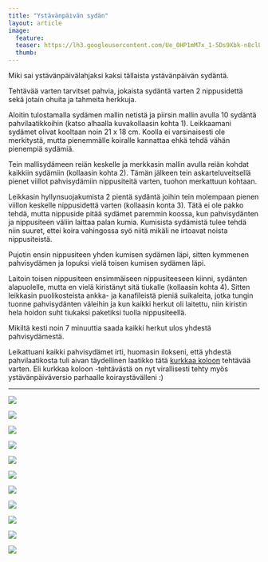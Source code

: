 ```yaml
---
title: "Ystävänpäivän sydän"
layout: article
image:
  feature:
  teaser: https://lh3.googleusercontent.com/Ue_0HP1mM7x_1-5Ds9Xbk-n8clLmM5EXyw4XzPj2kGbnIsMx2FSHH0ho0Ss0bhhtO-wCmlHWW5YpUkVAN2MKc7uJVIvwNqDkOLaE5wdrXsOjDvo1wkraky0DMEXikFPdTY0VNFe22RdYrmpQEvmnL2FFfR5x0WuLlyTsNA4YkXtgKrmnjxB5143LfGUoPTLSPA5TcH3k4AlO84fkHo-2L9woFGCSsYuFNZu_m-pfUz-a_8axjMD6TXjP9fRDhKuDrzsWp_s-VFj47zY9ytykgR4ywAv7hSHrpbgBYKlsOz8yr1QZrLvJ4Y1KGl5EIAuSQk32sc8eDM9twK36QTEu8QfNdX7TY51Pdmf8bjpbqJVTYcUrtOHG-Kzr62mXM2iXUTZJEEshuD97beCsvKC8u3RUJwmpaliHlA1xikyBZuKDQ4dc2NJkyZU1xubTIT3b9rUQQNapRx98eA4wEWTe4iYz8pcanfN6bVB0VP71v8YNuIl2PPwak-IAg3UzCiIH5cbbnqaHhnQaYAiGYWGFl-4hILHwaEAEHM_h4zcHlrrH8uhoB9Y14IUezziUyzHCxD52=w245
  thumb:
---
```


Miki sai ystävänpäivälahjaksi kaksi tällaista ystävänpäivän sydäntä.

Tehtävää varten tarvitset pahvia, jokaista sydäntä varten 2 nippusidettä sekä jotain ohuita ja tahmeita herkkuja.

Aloitin tulostamalla sydämen mallin netistä ja piirsin mallin avulla 10 sydäntä pahvilaatikkoihin (katso alhaalla kuvakollaasin kohta 1). Leikkaamani sydämet olivat kooltaan noin 21 x 18 cm. Koolla ei varsinaisesti ole merkitystä, mutta pienemmälle koiralle kannattaa ehkä tehdä vähän pienempiä sydämiä.

Tein mallisydämeen reiän keskelle ja merkkasin mallin avulla reiän kohdat kaikkiin sydämiin (kollaasin kohta 2). Tämän jälkeen tein askarteluveitsellä pienet viillot pahvisydämiin nippusiteitä varten, tuohon merkattuun kohtaan.

Leikkasin hyllynsuojakumista 2 pientä sydäntä joihin tein molempaan pienen viillon keskelle nippusidettä varten (kollaasin konta 3). Tätä ei ole pakko tehdä, mutta nippuside pitää sydämet paremmin koossa, kun pahvisydänten ja nippusiteen väliin laittaa palan kumia. Kumisista sydämistä tulee tehdä niin suuret, ettei koira vahingossa syö niitä mikäli ne irtoavat noista nippusiteistä.

Pujotin ensin nippusiteen yhden kumisen sydämen läpi, sitten kymmenen pahvisydämen ja lopuksi vielä toisen kumisen sydämen läpi.

Laitoin toisen nippusiteen ensimmäiseen nippusiteeseen kiinni, sydänten alapuolelle, mutta en vielä kiristänyt sitä tiukalle (kollaasin kohta 4). Sitten leikkasin puolikosteista ankka- ja kanafileistä pieniä suikaleita, jotka tungin tuonne pahvisydänten väleihin ja kun kaikki herkut oli laitettu, niin kiristin hela hoidon suht tiukaksi paketiksi tuolla nippusiteellä.

Mikiltä kesti noin 7 minuuttia saada kaikki herkut ulos yhdestä pahvisydämestä.

Leikattuani kaikki pahvisydämet irti, huomasin ilokseni, että yhdestä pahvilaatikosta tuli aivan täydellinen laatikko tätä [kurkkaa koloon](http://minimuutti.com/aktivointi/kurkkaa-koloon/) tehtävää varten. Eli kurkkaa koloon -tehtävästä on nyt virallisesti tehty myös ystävänpäiväversio parhaalle koiraystävälleni :)

---

[![](https://lh3.googleusercontent.com/9AptyL0xdERvRnaDFT25fNBMeNeAtQ5VdLAH3vL5uJDuFgzYQImQa03I3TrV-4sIaKz9QUm4jDfeqSgD4V11YhORPH9EJ1g9D6KcjgL-99twVOoAorHcolPcnIpVeT6E6OPnGzSCDpVcR0PLmfYnJdwl5g-ojCzV799i2nvMkyU5gBP5ieQTQuR1pY6vNZZ4k1XE57-bWr_XdEDw1cVgcYLooHXAprS0prIAfw1grnhYy5KaumFmQDZDqWSTq7-6I7ipRD9NYYxi1JGdpSkCR1cz2F9zhRmV1xY_JnBHOuhSaNdxaBo9J-DuDBtz74XIMlKWupsOkdfarEis__ZCEvhLqg17Utwzr-wcmIVHSsZ10el8Kb3BNZrx2agP0XXMJmxbFVu3iVBjgr0ERH91-mNAuJVar1cSYUxYrdLaBvwswg-gTQvjF13a-ckrtwO5FqaCvcJ0Zz64OSZp9RURj3tmJw3JPpyiMinRjstj_3CC8lQcmfUaZFcTi5PVSXbJ9oxdSTqa5GPD_4ErJMGEAEyj1NX-4QnqtZJg6u8O3KJ5OT3Tc_HgJ6jI4R_CdmsJvPEv=w800)](https://lh3.googleusercontent.com/9AptyL0xdERvRnaDFT25fNBMeNeAtQ5VdLAH3vL5uJDuFgzYQImQa03I3TrV-4sIaKz9QUm4jDfeqSgD4V11YhORPH9EJ1g9D6KcjgL-99twVOoAorHcolPcnIpVeT6E6OPnGzSCDpVcR0PLmfYnJdwl5g-ojCzV799i2nvMkyU5gBP5ieQTQuR1pY6vNZZ4k1XE57-bWr_XdEDw1cVgcYLooHXAprS0prIAfw1grnhYy5KaumFmQDZDqWSTq7-6I7ipRD9NYYxi1JGdpSkCR1cz2F9zhRmV1xY_JnBHOuhSaNdxaBo9J-DuDBtz74XIMlKWupsOkdfarEis__ZCEvhLqg17Utwzr-wcmIVHSsZ10el8Kb3BNZrx2agP0XXMJmxbFVu3iVBjgr0ERH91-mNAuJVar1cSYUxYrdLaBvwswg-gTQvjF13a-ckrtwO5FqaCvcJ0Zz64OSZp9RURj3tmJw3JPpyiMinRjstj_3CC8lQcmfUaZFcTi5PVSXbJ9oxdSTqa5GPD_4ErJMGEAEyj1NX-4QnqtZJg6u8O3KJ5OT3Tc_HgJ6jI4R_CdmsJvPEv=s0)

[![](https://lh3.googleusercontent.com/BOfkF7gJXU_bVysxsfaj_7Vq-QTlzzlLkQwpX4CK9edTg6-CfxYDbC5DPi5gL2twnxWYAgycWWQwQgF-D1WiP-Cs7s6mEn3fRQ5MiS9mc65ReYX8nrzZcmGWAGYNUTgOwdKgfLYTZGNpEY6tkD91WB2Ca3JdVaTYlkxd40JBctFNJIzzRqs6hLg4tE__IeOaRoWpo3z8oc8SomC2zuht1I6gVOovUKsJLfr_sJ-RcQi3TJadmmsJtBfrOrTT7r_XMnDKMv8WkfALuDqdmSwFW4ek8ALC6c8KbcZWF-qg_7vQqspagzWtvGS2dW34SUYUrvLt8RvYzC1cp3PF9Xbg9DAep7kpWMNV9piF70A5meqXbHpMrc5AygUN2CfKqKohDXPj0YKPx-PbGBWlUPKjInIqvLptUugxvBM-AT42lixHaAv6Sg4to8_X3JvyJlGk9V21WXx46No-N0aXno7OgSX8hHl_2zSyP3Br61dWbAnzlkY7TqJ07SVajsyPwSESIOZLk6-QrWDgAZnPGmD8CB-1Pevv8x2mtu_r2zgKKGjff7cbrC3Cjplcqn0GGmioT0tM=w800)](https://lh3.googleusercontent.com/BOfkF7gJXU_bVysxsfaj_7Vq-QTlzzlLkQwpX4CK9edTg6-CfxYDbC5DPi5gL2twnxWYAgycWWQwQgF-D1WiP-Cs7s6mEn3fRQ5MiS9mc65ReYX8nrzZcmGWAGYNUTgOwdKgfLYTZGNpEY6tkD91WB2Ca3JdVaTYlkxd40JBctFNJIzzRqs6hLg4tE__IeOaRoWpo3z8oc8SomC2zuht1I6gVOovUKsJLfr_sJ-RcQi3TJadmmsJtBfrOrTT7r_XMnDKMv8WkfALuDqdmSwFW4ek8ALC6c8KbcZWF-qg_7vQqspagzWtvGS2dW34SUYUrvLt8RvYzC1cp3PF9Xbg9DAep7kpWMNV9piF70A5meqXbHpMrc5AygUN2CfKqKohDXPj0YKPx-PbGBWlUPKjInIqvLptUugxvBM-AT42lixHaAv6Sg4to8_X3JvyJlGk9V21WXx46No-N0aXno7OgSX8hHl_2zSyP3Br61dWbAnzlkY7TqJ07SVajsyPwSESIOZLk6-QrWDgAZnPGmD8CB-1Pevv8x2mtu_r2zgKKGjff7cbrC3Cjplcqn0GGmioT0tM=s0)

[![](https://lh3.googleusercontent.com/5445NmWLMfhvQYScg-aJ31xu8QXd0KZ7A6ygSgInnoNKAOW43d3oUTeOZbN3zsuhJxtCVugAhXuc-Z3D2qEvQibXJ4oTNYCa9VX5vklnwuutJY_kG0_zt6yVIEr71RqFGBboYOE4m8cOZ7JDpYKg9H7eAaHnSAbirp11BbcKfCIkypnyivFKETRJ-dR9nZzMmuxjeRIneUJ6OWAAzxTyo3f99nhuMopllHFvT3MBUf8HYfitgQfIRS14ugQFqo5o18orJS5noXJplQNXmz9psscYvVN4jE0YtNO5S6zPRSqZNR98oqlHu4BgZ0jVUA7vOgopIBhJ7Oh2VnPhABsV0_nbDLyedzzDj5oqlpuJwsFLqusfLdwcphnb4b7YhrIOHx8P_eli3QYjflU0RFBok5yCR1IGPGEVaLBeklXoHa-J4zps-QQ-M3VIKWZXDMLWhuo0t-5tUn22vpcQTyYz3g27Xx10GHPbMHsyKVDcIghnWYnHD1WO8rU4icTmUHkniUq_HOe5GPKoRLeGJULSBZW1xq-8jRO93y1A-4hufNNrZdD9Jfal7t1VYUE00sxMIzZR=w800)](https://lh3.googleusercontent.com/5445NmWLMfhvQYScg-aJ31xu8QXd0KZ7A6ygSgInnoNKAOW43d3oUTeOZbN3zsuhJxtCVugAhXuc-Z3D2qEvQibXJ4oTNYCa9VX5vklnwuutJY_kG0_zt6yVIEr71RqFGBboYOE4m8cOZ7JDpYKg9H7eAaHnSAbirp11BbcKfCIkypnyivFKETRJ-dR9nZzMmuxjeRIneUJ6OWAAzxTyo3f99nhuMopllHFvT3MBUf8HYfitgQfIRS14ugQFqo5o18orJS5noXJplQNXmz9psscYvVN4jE0YtNO5S6zPRSqZNR98oqlHu4BgZ0jVUA7vOgopIBhJ7Oh2VnPhABsV0_nbDLyedzzDj5oqlpuJwsFLqusfLdwcphnb4b7YhrIOHx8P_eli3QYjflU0RFBok5yCR1IGPGEVaLBeklXoHa-J4zps-QQ-M3VIKWZXDMLWhuo0t-5tUn22vpcQTyYz3g27Xx10GHPbMHsyKVDcIghnWYnHD1WO8rU4icTmUHkniUq_HOe5GPKoRLeGJULSBZW1xq-8jRO93y1A-4hufNNrZdD9Jfal7t1VYUE00sxMIzZR=s0)

[![](https://lh3.googleusercontent.com/hyaA3UhybXhLyVZGjOf_QSZPdegg4SlI5hnOh-cN98tfhgKYSNQpCjJkoosLOfOfkW-1YkB2bJpLWLyUChs5yvpjvXjVKfmFdRo6wHs14ZShEexNuDSTGQok576AaIL2J1UdxJ6Eeh68JW9lc36EYeJgmHYfwOJOJVJ5DoiIos1MRI5jD_Mmj7ixPvJzSFxmrNgbbaYmpYj7XSfw1_wEmxsI6nv3pyA9b4KtmyApUL4bAQ05548ACtOn2Mn2-7hX1Zl6BiLFz8OR7BhebfLtEDvWGKOsefGoamZGkWdSufONEfwwvN8XX24V8o9zDyrnvVklNVgPdnUTcRItIIRUhXeKVvjvWXPegr3r1UIxmQn4ULqCyQhuzqQu_nVXBFD2lwTg2l8awpulM3yZOT0XHxIT6296Um3NtUmse0VGlwOS7fPRvDDeYCKfXMDoc9S5JD9-M6dclmMe-6_7RbWcRncpXq-v7VB299LhwPJj5brBOzUfoNRcJVb9aoOV5Ln8bbiXQD4GwXm3XY7A1KtmVVJfUPi01qUHJwcP6BT_2XXFhDWQ8OdgF7gQLn30-bDbVR2k=w800)](https://lh3.googleusercontent.com/hyaA3UhybXhLyVZGjOf_QSZPdegg4SlI5hnOh-cN98tfhgKYSNQpCjJkoosLOfOfkW-1YkB2bJpLWLyUChs5yvpjvXjVKfmFdRo6wHs14ZShEexNuDSTGQok576AaIL2J1UdxJ6Eeh68JW9lc36EYeJgmHYfwOJOJVJ5DoiIos1MRI5jD_Mmj7ixPvJzSFxmrNgbbaYmpYj7XSfw1_wEmxsI6nv3pyA9b4KtmyApUL4bAQ05548ACtOn2Mn2-7hX1Zl6BiLFz8OR7BhebfLtEDvWGKOsefGoamZGkWdSufONEfwwvN8XX24V8o9zDyrnvVklNVgPdnUTcRItIIRUhXeKVvjvWXPegr3r1UIxmQn4ULqCyQhuzqQu_nVXBFD2lwTg2l8awpulM3yZOT0XHxIT6296Um3NtUmse0VGlwOS7fPRvDDeYCKfXMDoc9S5JD9-M6dclmMe-6_7RbWcRncpXq-v7VB299LhwPJj5brBOzUfoNRcJVb9aoOV5Ln8bbiXQD4GwXm3XY7A1KtmVVJfUPi01qUHJwcP6BT_2XXFhDWQ8OdgF7gQLn30-bDbVR2k=s0)

[![](https://lh3.googleusercontent.com/-JkSqY1kvnGPekbNT7EeQ5r_JyKO_33rebz15pA0yiSDwT5RUyDPy0NVgzOhE3fmhUBZcY0joTrRNAmlQDddTSO4sPhiQ6-uPpm4DlqzyDbeWjaCx6AOkcC5HY5u9Ijzzu_nJNftT_ss0LwX-g71yn0rfn73OK2vQjXjf-IHo2m5dVk5Fp_ID_-QeeoWIFXZITsu-67lu8ZV0wX9VaMdVsjdY9G4PKGvpgyrbc4y_VeXDO5CzrK935zVfnEkXlzW7X-DWw7MhdgFFEnRflimw0zR5ahZ8JnbOnBwqtu-NqAj4vVbyZIWKFDO8qSc2kmimMXc_bAjqTEE16SV0UiGmUo0D2uSC12cwNDew_WNsxgrO0uhEhg8wI8iKfiwVPzDUc_0P2K9WNu0G9Oa4J4erKRoN0md1c3tleYUBTzekiD-ANTbz5LXyVaAUdiEQWznPKwzmwd7b_7v17FBXFd8H-WVfAoCDxWDA6UBzK-Ky9noGc48JuxgmyyEi8RV51ugm7Dkt4dmNbdb4O7hQPqlEoTSnpcEGe6qAWum5UiFeL36vACtROFksTUmp_nm6ZSi5MHN=w800)](https://lh3.googleusercontent.com/-JkSqY1kvnGPekbNT7EeQ5r_JyKO_33rebz15pA0yiSDwT5RUyDPy0NVgzOhE3fmhUBZcY0joTrRNAmlQDddTSO4sPhiQ6-uPpm4DlqzyDbeWjaCx6AOkcC5HY5u9Ijzzu_nJNftT_ss0LwX-g71yn0rfn73OK2vQjXjf-IHo2m5dVk5Fp_ID_-QeeoWIFXZITsu-67lu8ZV0wX9VaMdVsjdY9G4PKGvpgyrbc4y_VeXDO5CzrK935zVfnEkXlzW7X-DWw7MhdgFFEnRflimw0zR5ahZ8JnbOnBwqtu-NqAj4vVbyZIWKFDO8qSc2kmimMXc_bAjqTEE16SV0UiGmUo0D2uSC12cwNDew_WNsxgrO0uhEhg8wI8iKfiwVPzDUc_0P2K9WNu0G9Oa4J4erKRoN0md1c3tleYUBTzekiD-ANTbz5LXyVaAUdiEQWznPKwzmwd7b_7v17FBXFd8H-WVfAoCDxWDA6UBzK-Ky9noGc48JuxgmyyEi8RV51ugm7Dkt4dmNbdb4O7hQPqlEoTSnpcEGe6qAWum5UiFeL36vACtROFksTUmp_nm6ZSi5MHN=s0)

[![](https://lh3.googleusercontent.com/GTCE7bST1X49tIiUhtnjKrmSPfIaQWhLoblyoHhD-ZXimdcLRFoDyIkwJ6iKo_EgvvzG1pwB_d1UATbAhLvg-WdiA_OLqMbZEtHPb03fXz1daBzWpjGSsTTTiOsT0yFgtx5xYlhsxTcpmio1JkezOMz1mrseL9RJSd_ESr0CoUUnksJw0tRJafR8A_2CWldxNSFhxk521ThUV1LGkMvQBUvCvRkyLgBNdUbvhWHlhEZ-_neSKvVDSqePchqrz1nVKKqKivuRZVqPzacPho1wZwOybGp1FhnbCsWJPaPG5tkrc0REvZjg7ptOzpqzHpCXiVVLFaXIJdfK98FsErOFfCuBIG3rWdH0x9TM5uio5icD-XkQzsgbtXX3zeEw1_Ev5wawgGc2qw7uytUNAO_KFrginzmK3sQb2IxAO9cDnMjFRZ6xgOj7dVC5Npu307OWiYbIVKJxY1ASWtUATH3_cPRBIxcdOlg6HTsEFh0FY0I6v-t3-qw4XaJpwRj4dpF_Uml0HM18jaVUSXWf4cLBHgcV48pXivUnVzISCNZfZUlxGuTB6XFlZGXXazYRW4cGdkHr=w800)](https://lh3.googleusercontent.com/GTCE7bST1X49tIiUhtnjKrmSPfIaQWhLoblyoHhD-ZXimdcLRFoDyIkwJ6iKo_EgvvzG1pwB_d1UATbAhLvg-WdiA_OLqMbZEtHPb03fXz1daBzWpjGSsTTTiOsT0yFgtx5xYlhsxTcpmio1JkezOMz1mrseL9RJSd_ESr0CoUUnksJw0tRJafR8A_2CWldxNSFhxk521ThUV1LGkMvQBUvCvRkyLgBNdUbvhWHlhEZ-_neSKvVDSqePchqrz1nVKKqKivuRZVqPzacPho1wZwOybGp1FhnbCsWJPaPG5tkrc0REvZjg7ptOzpqzHpCXiVVLFaXIJdfK98FsErOFfCuBIG3rWdH0x9TM5uio5icD-XkQzsgbtXX3zeEw1_Ev5wawgGc2qw7uytUNAO_KFrginzmK3sQb2IxAO9cDnMjFRZ6xgOj7dVC5Npu307OWiYbIVKJxY1ASWtUATH3_cPRBIxcdOlg6HTsEFh0FY0I6v-t3-qw4XaJpwRj4dpF_Uml0HM18jaVUSXWf4cLBHgcV48pXivUnVzISCNZfZUlxGuTB6XFlZGXXazYRW4cGdkHr=s0)

[![](https://lh3.googleusercontent.com/7DyVXp62hukpcWb__71xTPeD8338inMg6AuJJ39iZMsN8TaSFpw4793K2GdFp-6vPSLV4Ayebtnq3r4z_l_e_uE0uU1IU_XFPiRydnPWEN0pj_ypSXmdquhZwHUcF7o2ApwKvNKIMEdWGYeFJB8IwL0Re5T7ev7UBsoqI-OEfcjW11PxP5TPqHLl0iFGtLXJUz_M_joJj7FB3OmYK_Q-B5KSDvCKRlJxZ-cG8pWNzlYKFnx4TUDJq8_w2J6OBnzKbZWbYUBE7d58oUyqAhSvErtmoJHOZmG_2pIVXYM-Mb3TxB1yCg2wLR7S92Tpf0VgPR7UIuze5SeUNlSfQ9CPgY1V8heqkub2OEfyJfl-HP9Jl0uUoTA0AmSNmkq2JfuR-Smh5gbzemuoWgfc7kPvl6TA4oAgQQGxSCZuFxroC4ss5-IcO2ObSEnMzWtgIcKUYvfKVfkh_erdd7yX1kqRFlNv1bEEZs93c1yAAtOAk0Lc4Oq3LjWVpWpoXPln0bZlVQzAjLD7Mv4Nio6Sfx6lwNuvgb9570ipc-ZWCjqvW7LXfCbH0DMzv2wxiy_sZg8ZCXkl=w800)](https://lh3.googleusercontent.com/7DyVXp62hukpcWb__71xTPeD8338inMg6AuJJ39iZMsN8TaSFpw4793K2GdFp-6vPSLV4Ayebtnq3r4z_l_e_uE0uU1IU_XFPiRydnPWEN0pj_ypSXmdquhZwHUcF7o2ApwKvNKIMEdWGYeFJB8IwL0Re5T7ev7UBsoqI-OEfcjW11PxP5TPqHLl0iFGtLXJUz_M_joJj7FB3OmYK_Q-B5KSDvCKRlJxZ-cG8pWNzlYKFnx4TUDJq8_w2J6OBnzKbZWbYUBE7d58oUyqAhSvErtmoJHOZmG_2pIVXYM-Mb3TxB1yCg2wLR7S92Tpf0VgPR7UIuze5SeUNlSfQ9CPgY1V8heqkub2OEfyJfl-HP9Jl0uUoTA0AmSNmkq2JfuR-Smh5gbzemuoWgfc7kPvl6TA4oAgQQGxSCZuFxroC4ss5-IcO2ObSEnMzWtgIcKUYvfKVfkh_erdd7yX1kqRFlNv1bEEZs93c1yAAtOAk0Lc4Oq3LjWVpWpoXPln0bZlVQzAjLD7Mv4Nio6Sfx6lwNuvgb9570ipc-ZWCjqvW7LXfCbH0DMzv2wxiy_sZg8ZCXkl=s0)

[![](https://lh3.googleusercontent.com/9h_EQL0WTQ_OX1JTAMWDMWfivt-eqgP0hfJxcGYDmXMkpei_7SBqLbj3RaVl6NpjW5pfwSNg-_5Vhb81nf-o9DN16ptEfetEuek5LQw9WfVcwUkZk7LJFROzMyJvsJGCNGa_ncPiUZ0-YpDOsARfRPi-y8l_5cijrR8rwGj8C4jBf5fs13-sQ7NDtGcJM8iTNFlrMt7ZbRNLwGlzEvOIDZHXtbASpgQtoT_EZmLqA01n256H8-SyrCqOHObbiNTF9Kyx_zSHWb9XXVieB4ASk51GJAUc8JO6pWRWA9QwmsjGfkNSmkc_QAR8tgzhVOffQ9B2Bx9H8EigkLUXyaWMGLVH0eIvq2C2yG4JFBFBpqfv2dfL6Dt2jC2v_Zi8S6FCSqaQOe0m4f4MnggO2QMVyz3gY1evVsdAbx-prUbI2XUCs973bPnG8qYQRaq1ECoaEF7eQFWQEyl0RLOK1RoOLvIugjTRKvBAG327FonjU2pTGKT9nR2r0u-Q_ChY15JedLr8KS6FEwryfZH8qrQxp6cYykx3x5MSN8-6y2zXcssfo0JxoatpDbexlnbNZYb37zX5=w800)](https://lh3.googleusercontent.com/9h_EQL0WTQ_OX1JTAMWDMWfivt-eqgP0hfJxcGYDmXMkpei_7SBqLbj3RaVl6NpjW5pfwSNg-_5Vhb81nf-o9DN16ptEfetEuek5LQw9WfVcwUkZk7LJFROzMyJvsJGCNGa_ncPiUZ0-YpDOsARfRPi-y8l_5cijrR8rwGj8C4jBf5fs13-sQ7NDtGcJM8iTNFlrMt7ZbRNLwGlzEvOIDZHXtbASpgQtoT_EZmLqA01n256H8-SyrCqOHObbiNTF9Kyx_zSHWb9XXVieB4ASk51GJAUc8JO6pWRWA9QwmsjGfkNSmkc_QAR8tgzhVOffQ9B2Bx9H8EigkLUXyaWMGLVH0eIvq2C2yG4JFBFBpqfv2dfL6Dt2jC2v_Zi8S6FCSqaQOe0m4f4MnggO2QMVyz3gY1evVsdAbx-prUbI2XUCs973bPnG8qYQRaq1ECoaEF7eQFWQEyl0RLOK1RoOLvIugjTRKvBAG327FonjU2pTGKT9nR2r0u-Q_ChY15JedLr8KS6FEwryfZH8qrQxp6cYykx3x5MSN8-6y2zXcssfo0JxoatpDbexlnbNZYb37zX5=s0)

[![](https://lh3.googleusercontent.com/oSWP410alNe_B7_fHKjV-wKu2alEat3haMZ2G6qERhVhDgObyz9hc5bvPVFDKyXDHiRqXhmSTCOKgaUyBENfawvSs9ObHHbkK7j7_mb0bHV2L4tV76Wr9eDp151LHiLyAxqkZMsIB5AZfXsh0iwP3r3oppzI1Ut2_H_Sg8QnRd5fQ6j9-M5gXGE51iwMKs_qDJ_qKYy1n_BVBLjJHzLtOr_2A7zgCvRgkKY2ghInO73A8800vP07LMI7tFsJ9lgCIR2d-1jjtnuYU4Tx2yNrIHfP_V5wd0ZJrVdFS25Ls8fGgp_U0gi81X4VFbBFZvTGjYsO9SyGLbtS6AV-LIyFEcbYOXQ-rst0eTPfmG3KDLnkZKV5TiikbBCLuqSxnWscoiZZsl4OdZa4WQ7JkyvQX9tOmQkJeDQyYWnERpvH4_hV0DeEnutca9cz9efB2lmdfP_Gaeg-KZIWlc6qCZANV0-IWMz3r-kVe4xKHm7qN2al19r2vhTzZSvUo7ZtLz9tB2rDDXhhLF2UurEXVgCZ2VicULdelr5jIoCXro4C2H0PF8Qog4pNxwwHQogbln_3nVXd=w800)](https://lh3.googleusercontent.com/oSWP410alNe_B7_fHKjV-wKu2alEat3haMZ2G6qERhVhDgObyz9hc5bvPVFDKyXDHiRqXhmSTCOKgaUyBENfawvSs9ObHHbkK7j7_mb0bHV2L4tV76Wr9eDp151LHiLyAxqkZMsIB5AZfXsh0iwP3r3oppzI1Ut2_H_Sg8QnRd5fQ6j9-M5gXGE51iwMKs_qDJ_qKYy1n_BVBLjJHzLtOr_2A7zgCvRgkKY2ghInO73A8800vP07LMI7tFsJ9lgCIR2d-1jjtnuYU4Tx2yNrIHfP_V5wd0ZJrVdFS25Ls8fGgp_U0gi81X4VFbBFZvTGjYsO9SyGLbtS6AV-LIyFEcbYOXQ-rst0eTPfmG3KDLnkZKV5TiikbBCLuqSxnWscoiZZsl4OdZa4WQ7JkyvQX9tOmQkJeDQyYWnERpvH4_hV0DeEnutca9cz9efB2lmdfP_Gaeg-KZIWlc6qCZANV0-IWMz3r-kVe4xKHm7qN2al19r2vhTzZSvUo7ZtLz9tB2rDDXhhLF2UurEXVgCZ2VicULdelr5jIoCXro4C2H0PF8Qog4pNxwwHQogbln_3nVXd=s0)

[![](https://lh3.googleusercontent.com/45s4Ag8KBgUojDsBsc_JpL60prU2AQO14cW8DmXti9SYLcTDYjjeWSYYUl3BkNjWBxwsbQUhUmFKo-iIlCZczHdzKkAlfdnt9heITo1OAm5Ql09Pp62Tow_dGr3pmqgsvqjbhatAuJY4eWF7fL2vUsuaVMxmbzfjxEpYTu5lCsGMOo8Vr4nxmleW-o1bbPJ1_uPpwXUKGSJhn2p-kqvJG28YG7YRB4irv-yxhv81noZJl2-dx4qm3jFyzJLQ6gAL9HvMzdCcA9qWmG_Hrl7EBV1QNay3Z7xQ5bWzsR1xLrhI5UdQlPkevTPfIixAKlLLp5le6QW5XXQScNPJKWGSaijUVUSARdaAx3N_RVyFitq9Zn2HQoBuvSyrSRAh1f-arh6rfE8U87EB1-1xMUXcgMqo7QvL_IUkN1jZYVo2-11vfbiAdrTSh7uM6mPbVmUkoBFsVggckjoRfpo3U9mixZIJFFOo-ZMExOaPHKDEMq5YD37G6Ly2LFWGHv6JLjBIS8fOB3qQLfDjbYMbKTgqZArLRdpU1BFwLV59SNH2g7ozH5_yKuhsps5h_KzFZMIhI7X6=w800)](https://lh3.googleusercontent.com/45s4Ag8KBgUojDsBsc_JpL60prU2AQO14cW8DmXti9SYLcTDYjjeWSYYUl3BkNjWBxwsbQUhUmFKo-iIlCZczHdzKkAlfdnt9heITo1OAm5Ql09Pp62Tow_dGr3pmqgsvqjbhatAuJY4eWF7fL2vUsuaVMxmbzfjxEpYTu5lCsGMOo8Vr4nxmleW-o1bbPJ1_uPpwXUKGSJhn2p-kqvJG28YG7YRB4irv-yxhv81noZJl2-dx4qm3jFyzJLQ6gAL9HvMzdCcA9qWmG_Hrl7EBV1QNay3Z7xQ5bWzsR1xLrhI5UdQlPkevTPfIixAKlLLp5le6QW5XXQScNPJKWGSaijUVUSARdaAx3N_RVyFitq9Zn2HQoBuvSyrSRAh1f-arh6rfE8U87EB1-1xMUXcgMqo7QvL_IUkN1jZYVo2-11vfbiAdrTSh7uM6mPbVmUkoBFsVggckjoRfpo3U9mixZIJFFOo-ZMExOaPHKDEMq5YD37G6Ly2LFWGHv6JLjBIS8fOB3qQLfDjbYMbKTgqZArLRdpU1BFwLV59SNH2g7ozH5_yKuhsps5h_KzFZMIhI7X6=s0)

[![](https://lh3.googleusercontent.com/KsoWIOaDZKOT3Dm1UzQCGOaFF0a7Yvh9VAonbGR0JjQagLmc_Ebf7u8JsbxFzrXfItMXdrQLkGrkIFQKy6OZJowbGwvLdXffe44iLqQkIfprz6-tspKwyaweBrjmfNgxUsFbJ0ntPhI6twT-43Vs4992pU7rO28-fEb7xVrcue5ty6UUyHjiyzv-uvQsiEPKytihDVzKngi3tx6rDub-EEFnAiTmAZ20apYSdmm-_3FySYWxNJ0cw_Pxcs9nwLWLbqAIB2ivFDxX9mxnqWdhfV5-9TyliwB96HQ0kLJtO6RmJlflxvbUpqcue_AJVGy6nKQbpGKeN-FPZweoIPzyZ8eaJGuH9jj1_u8n_t1gbldpJWMzmPe3ZY3wHgkl41G3nu-GOQpVCGGmkouRznROv_KZrzrrYhzIjRxCn58EDHWArCgrW-eofnQOVqO11XXM2y6iDlKnSUZNjQGIZy1Bcd7az8boL0plQ8m_j9lqKAkM_na2hcWFkheC6v1o_Zw1qo4cFEFSEhh_9wA_rdg6tg_b3chmm5nKnyM6P49w4OLTWUdM-j59dybx0nQEQGNtPA9D=w800)](https://lh3.googleusercontent.com/KsoWIOaDZKOT3Dm1UzQCGOaFF0a7Yvh9VAonbGR0JjQagLmc_Ebf7u8JsbxFzrXfItMXdrQLkGrkIFQKy6OZJowbGwvLdXffe44iLqQkIfprz6-tspKwyaweBrjmfNgxUsFbJ0ntPhI6twT-43Vs4992pU7rO28-fEb7xVrcue5ty6UUyHjiyzv-uvQsiEPKytihDVzKngi3tx6rDub-EEFnAiTmAZ20apYSdmm-_3FySYWxNJ0cw_Pxcs9nwLWLbqAIB2ivFDxX9mxnqWdhfV5-9TyliwB96HQ0kLJtO6RmJlflxvbUpqcue_AJVGy6nKQbpGKeN-FPZweoIPzyZ8eaJGuH9jj1_u8n_t1gbldpJWMzmPe3ZY3wHgkl41G3nu-GOQpVCGGmkouRznROv_KZrzrrYhzIjRxCn58EDHWArCgrW-eofnQOVqO11XXM2y6iDlKnSUZNjQGIZy1Bcd7az8boL0plQ8m_j9lqKAkM_na2hcWFkheC6v1o_Zw1qo4cFEFSEhh_9wA_rdg6tg_b3chmm5nKnyM6P49w4OLTWUdM-j59dybx0nQEQGNtPA9D=s0)
